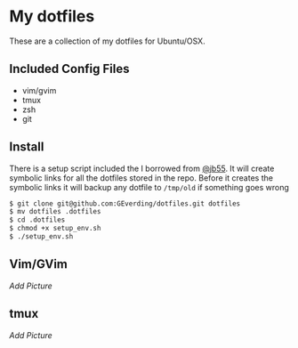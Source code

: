 # My dotfiles

These are a collection of my dotfiles for Ubuntu/OSX.  

## Included Config Files
- vim/gvim
- tmux
- zsh
- git

## Install
There is a setup script included the I borrowed from [@jb55](https://github.com/jb55).  It
will create symbolic links for all the dotfiles stored in the repo.  Before it creates the 
symbolic links it will backup any dotfile to ```/tmp/old``` if something goes wrong

```sh
$ git clone git@github.com:GEverding/dotfiles.git dotfiles
$ mv dotfiles .dotfiles
$ cd .dotfiles
$ chmod +x setup_env.sh
$ ./setup_env.sh
```

## Vim/GVim
*Add Picture*

## tmux
*Add Picture*

